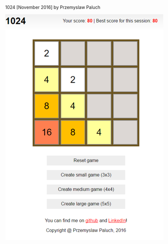 1024 [November 2016] by Przemyslaw Paluch

![screen_1024][screen_1024]

[screen_1024]: https://github.com/palprz/1024/blob/master/github-screenshots/screen_1024.png